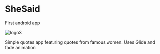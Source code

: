 # SheSaid
First android app

![logo3](https://user-images.githubusercontent.com/4051350/28231632-51df4622-68a1-11e7-8f72-bfdbb155726a.png)

Simple quotes app featuring quotes from famous women.
Uses Glide and fade animation
